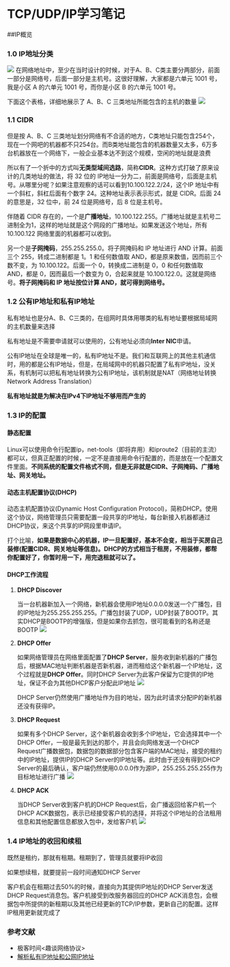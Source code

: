 # TCP/UDP/IP学习笔记

##IP概览

### 1.0 IP地址分类

![](https://static001.geekbang.org/resource/image/0b/9e/0b32d6e35ff0bbc5d46cfb87f6669d9e.jpg)
在网络地址中，至少在当时设计的时候，对于A、B、C类主要分两部分，前面一部分是网络号，后面一部分是主机号。这很好理解，大家都是六单元 1001 号，我是小区 A 的六单元 1001 号，而你是小区 B 的六单元 1001 号。

下面这个表格，详细地展示了 A、B、C 三类地址所能包含的主机的数量
![](https://static001.geekbang.org/resource/image/e9/be/e9c59a4b2f0b804356759b10440ea7be.jpg)

### 1.1 CIDR

但是按 A、B、C 三类地址划分网络有不合适的地方，C类地址只能包含254个，现在一个网吧的机器都不只254台。而B类地址能包含的机器数量又太多，6万多台机器放在一个网络下，一般企业基本达不到这个规模，空闲的地址就是浪费

所以有了一个折中的方式叫**无类型域间选路**，简称**CIDR**。这种方式打破了原来设计的几类地址的做法，将 32 位的 IP地址一分为二，前面是网络号，后面是主机号。从哪里分呢？如果注意观察的话可以看到10.100.122.2/24，这个IP 地址中有一个斜杠，斜杠后面有个数字 24。这种地址表示表示形式，就是 CIDR。后面 24 的意思是，32 位中，前 24 位是网络号，后 8 位是主机号。

伴随着 CIDR 存在的，一个是**广播地址**，10.100.122.255。广播地址就是主机号二进制全为1，这样的地址就是这个网段的广播地址。如果发送这个地址，所有 10.100.122 网络里面的机器都可以收到。

另一个是**子网掩码**，255.255.255.0。将子网掩码和 IP 地址进行 AND 计算。前面三个 255，转成二进制都是 1。1 和任何数值取 AND，都是原来数值，因而前三个数不变，为 10.100.122。后面一个 0，转换成二进制是 0，0 和任何数值取 AND，都是 0，因而最后一个数变为 0，合起来就是 10.100.122.0。这就是网络号。**将子网掩码和 IP 地址按位计算 AND，就可得到网络号。**

### 1.2 公有IP地址和私有IP地址

私有地址也是分A、B、C三类的，在组网时具体用哪类的私有地址要根据局域网的主机数量来选择

私有地址是不需要申请就可以使用的，公有地址必须向**Inter NIC**申请。

公有IP地址在全球是唯一的，私有IP地址不是。我们和互联网上的其他主机通信时，用的都是公有IP地址，但是，在局域网中的机器只配置了私有IP地址，没关系，有机制可以把私有地址转换为公有IP地址，该机制就是NAT（网络地址转换Network Address Translation）

**私有地址就是为解决在IPv4下IP地址不够用而产生的**

### 1.3 IP的配置

#### 静态配置

Linux可以使用命令行配置ip，net-tools（即将弃用）和iproute2（目前的主流）都可以，但真正配置的时候，一定不是直接用命令行配置的，而是放在一个配置文件里面。**不同系统的配置文件格式不同，但是无非就是CIDR、子网掩码、广播地址、网关地址。**

#### 动态主机配置协议(DHCP)

动态主机配置协议(Dynamic Host Configuration Protocol)，简称DHCP。使用这个协议，网络管理员只需要配置一段共享的IP地址，每台新接入机器都通过DHCP协议，来这个共享的IP网段里申请IP。

打个比喻，**如果是数据中心的机器，IP一旦配置好，基本不会变，相当于买房自己装修(配置CIDR、网关地址等信息)。DHCP的方式相当于租房，不用装修，都帮你配置好了，你暂时用一下，用完退租就可以了。**

#### DHCP工作流程

1. **DHCP Discover**

   当一台机器新加入一个网络，新机器会使用IP地址0.0.0.0发送一个广播包，目的IP地址为255.255.255.255。广播包封装了UDP，UDP封装了BOOTP。其实DHCP是BOOTP的增强版，但是如果你去抓包，很可能看到的名称还是BOOTP
![](https://static001.geekbang.org/resource/image/39/1f/395b304f49559034af34c882bd86f11f.jpg)

2. **DHCP Offer**

   如果网络管理员在网络里面配置了**DHCP Server**，服务收到新机器的广播包后，根据MAC地址判断机器是否新机器，进而租给这个新机器一个IP地址，这个过程就是**DHCP Offer**。同时DHCP Server为此客户保留为它提供的IP地址，保证不会为其他DHCP客户分配此IP地址
![](https://static001.geekbang.org/resource/image/54/86/54ffefbe4f493f0f4a39f45504bd5086.jpg)
   
   DHCP Server仍然使用广播地址作为目的地址，因为此时请求分配IP的新机器还没有获得IP。
   
3. **DHCP Request**
  
   如果有多个DHCP Server，这个新机器会收到多个IP地址，它会选择其中一个DHCP Offer，一般是最先到达的那个，并且会向网络发送一个DHCP Request广播数据包，数据包的数据部分包含客户端的MAC地址，接受的租约中的IP地址，提供IP的DHCP Server的IP地址等。此时由于还没有得到DHCP Server的最后确认，客户端仍然使用0.0.0.0作为源IP，255.255.255.255作为目标地址进行广播
![](https://static001.geekbang.org/resource/image/e1/24/e1e45ba0d86d2774ec80a1d86f87b724.jpg)
   
4. **DHCP ACK**

   当DHCP Server收到客户机的DHCP Request后，会广播返回给客户机一个DHCP ACK数据包，表示已经接受客户机的选择，并将这个IP地址的合法租用信息和其他配置信息都放入包中，发给客户机
![](https://static001.geekbang.org/resource/image/7d/0e/7da571c18b974582a9cfe4718c5dea0e.jpg)

### 1.4 IP地址的收回和续租

既然是租约，那就有租期。租期到了，管理员就要将IP收回

如果想续租，就要提前一段时间通知DHCP Server

客户机会在租期过去50%的时候，直接向为其提供IP地址的DHCP Server发送DHCP Request消息包。客户机接受到改服务器回应的DHCP ACK消息包，会根据包中所提供的新租期以及其他已经更新的TCP/IP参数，更新自己的配置。这样IP租用更新就完成了

### 参考文献
- 极客时间<趣谈网络协议>
- [解析私有IP地址和公网IP地址](https://www.cnblogs.com/wbxjiayou/p/5150710.html)
